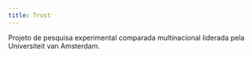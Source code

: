 ```yaml
---
title: Trust
---
```


Projeto de pesquisa experimental comparada multinacional liderada pela Universiteit van Amsterdam.
